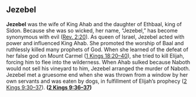 
## Jezebel

**Jezebel** was the wife of King Ahab and the daughter of Ethbaal, king of Sidon. Because she was so wicked, her name, “Jezebel,” has become synonymous with evil ([Rev. 2:20](https://www.esv.org/Revelation+2%3A20/)). As queen of Israel, Jezebel acted with power and influenced King Ahab. She promoted the worship of Baal and ruthlessly killed many prophets of God. When she learned of the defeat of her false god on Mount Carmel ([1 Kings 18:20–40](https://www.esv.org/1+Kings+18%3A20%E2%80%9340/)), she tried to kill Elijah, forcing him to flee into the wilderness. When Ahab sulked because Naboth would not sell his vineyard to him, Jezebel arranged the murder of Naboth. Jezebel met a gruesome end when she was thrown from a window by her own servants and was eaten by dogs, in fulfillment of Elijah’s prophecy ([2 Kings 9:30–37](https://www.esv.org/2+Kings+9%3A30%E2%80%9337/)). **([2 Kings 9:36–37](https://www.esv.org/2+Kings+9%3A36%E2%80%9337/))**

